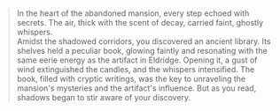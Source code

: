 

<br/>

> In the heart of the abandoned mansion, every step echoed with secrets.  The air, thick with the scent of decay, carried faint, ghostly whispers.  
> Amidst the shadowed corridors, you discovered an ancient library.  Its shelves held a peculiar book, glowing faintly and resonating with the same
> eerie energy as the artifact in Eldridge.  Opening it, a gust of wind extinguished the candles, and the whispers intensified.  The book, filled 
> with cryptic writings, was the key to unraveling the mansion's mysteries and the artifact's influence.  But as you read, shadows began to stir 
> aware of your discovery.  

<br/>